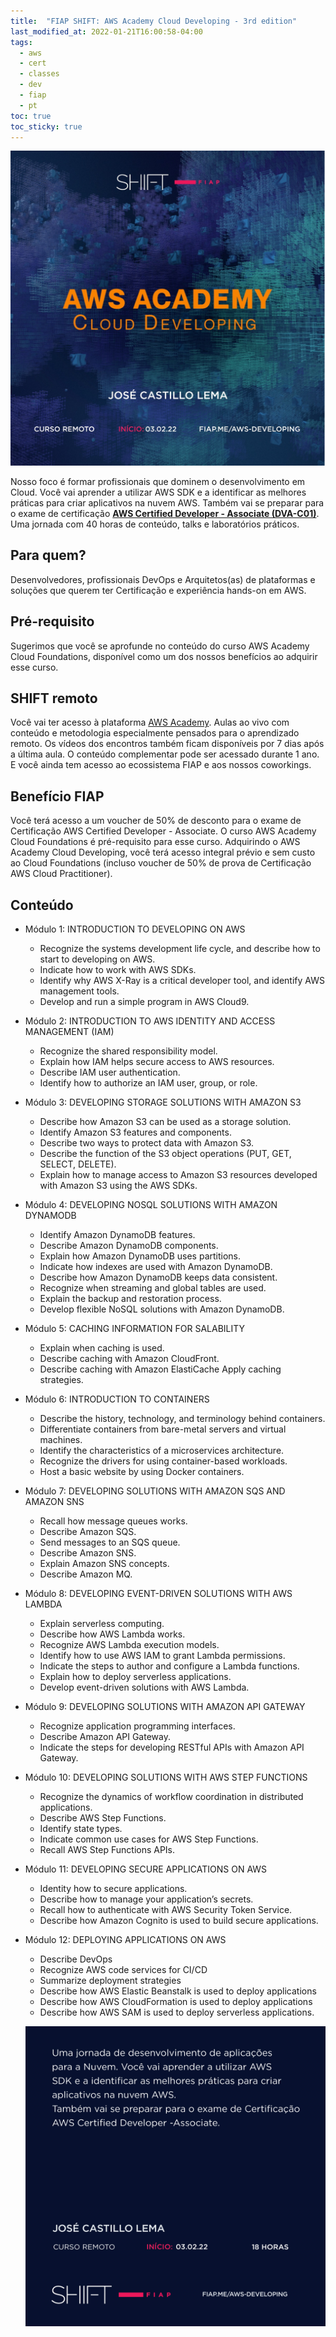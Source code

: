 ```yaml
---
title:  "FIAP SHIFT: AWS Academy Cloud Developing - 3rd edition"
last_modified_at: 2022-01-21T16:00:58-04:00
tags:
  - aws
  - cert
  - classes
  - dev
  - fiap
  - pt
toc: true
toc_sticky: true
---
```


[![](/assets/images/posts/2022-01-21-shift-aws-dev-3/1.jpg)](https://www.fiap.com.br/shift/curso/tecnologia/aws-academy-cloud-developing)

Nosso foco é formar profissionais que dominem o desenvolvimento em Cloud. Você vai aprender a utilizar AWS SDK e a identificar as melhores práticas para criar aplicativos na nuvem AWS. Também vai se preparar para o exame de certificação **[AWS Certified Developer - Associate (DVA-C01)](https://aws.amazon.com/pt/certification/certified-developer-associate/)**. Uma jornada com 40 horas de conteúdo, talks e laboratórios práticos.

## Para quem?
Desenvolvedores, profissionais DevOps e Arquitetos(as) de plataformas e soluções que querem ter Certificação e experiência hands-on em AWS.

## Pré-requisito
Sugerimos que você se aprofunde no conteúdo do curso AWS Academy Cloud Foundations, disponível como um dos nossos benefícios ao adquirir esse curso.

## SHIFT remoto

Você vai ter acesso à plataforma [AWS Academy](/aws-academy). Aulas ao vivo com conteúdo e metodologia especialmente pensados para o aprendizado remoto. Os vídeos dos encontros também ficam disponíveis por 7 dias após a última aula. O conteúdo complementar pode ser acessado durante 1 ano. E você ainda tem acesso ao ecossistema FIAP e aos nossos coworkings.

## Benefício FIAP
Você terá acesso a um voucher de 50% de desconto para o exame de Certificação AWS Certified Developer - Associate. O curso AWS Academy Cloud Foundations é pré-requisito para esse curso. Adquirindo o AWS Academy Cloud Developing, você terá acesso integral prévio e sem custo ao Cloud Foundations (incluso voucher de 50% de prova de Certificação AWS Cloud Practitioner).


## Conteúdo

 - Módulo 1: INTRODUCTION TO DEVELOPING ON AWS
    * Recognize the systems development life cycle, and describe how to start to developing on AWS.
    * Indicate how to work with AWS SDKs.
    * Identify why AWS X-Ray is a critical developer tool, and identify AWS management tools.
    * Develop and run a simple program in AWS Cloud9.
 - Módulo 2: INTRODUCTION TO AWS IDENTITY AND ACCESS MANAGEMENT (IAM)
    * Recognize the shared responsibility model.
    * Explain how IAM helps secure access to AWS resources.
    * Describe IAM user authentication.
    * Identify how to authorize an IAM user, group, or role.
 - Módulo 3: DEVELOPING STORAGE SOLUTIONS WITH AMAZON S3
    * Describe how Amazon S3 can be used as a storage solution.
    * Identify Amazon S3 features and components.
    * Describe two ways to protect data with Amazon S3.
    * Describe the function of the S3 object operations (PUT, GET, SELECT, DELETE).
    * Explain how to manage access to Amazon S3 resources developed with Amazon S3 using the AWS SDKs.
- Módulo 4: DEVELOPING NOSQL SOLUTIONS WITH AMAZON DYNAMODB
    * Identify Amazon DynamoDB features.
    * Describe Amazon DynamoDB components.
    * Explain how Amazon DynamoDB uses partitions.
    * Indicate how indexes are used with Amazon DynamoDB.
    * Describe how Amazon DynamoDB keeps data consistent.
    * Recognize when streaming and global tables are used.
    * Explain the backup and restoration process.
    * Develop flexible NoSQL solutions with Amazon DynamoDB.
- Módulo 5: CACHING INFORMATION FOR SALABILITY
    * Explain when caching is used.
    * Describe caching with Amazon CloudFront.
    * Describe caching with Amazon ElastiCache Apply caching strategies.
- Módulo 6: INTRODUCTION TO CONTAINERS
    * Describe the history, technology, and terminology behind containers.
    * Differentiate containers from bare-metal servers and virtual machines.
    * Identify the characteristics of a microservices architecture.
    * Recognize the drivers for using container-based workloads.
    * Host a basic website by using Docker containers.
- Módulo 7: DEVELOPING SOLUTIONS WITH AMAZON SQS AND AMAZON SNS
    * Recall how message queues works.
    * Describe Amazon SQS.
    * Send messages to an SQS queue.
    * Describe Amazon SNS.
    * Explain Amazon SNS concepts.
    * Describe Amazon MQ.
- Módulo 8: DEVELOPING EVENT-DRIVEN SOLUTIONS WITH AWS LAMBDA
    * Explain serverless computing.
    * Describe how AWS Lambda works.
    * Recognize AWS Lambda execution models.
    * Identify how to use AWS IAM to grant Lambda permissions.
    * Indicate the steps to author and configure a Lambda functions.
    * Explain how to deploy serverless applications.
    * Develop event-driven solutions with AWS Lambda.
- Módulo 9: DEVELOPING SOLUTIONS WITH AMAZON API GATEWAY
    * Recognize application programming interfaces.
    * Describe Amazon API Gateway.
    * Indicate the steps for developing RESTful APIs with Amazon API Gateway.
- Módulo 10: DEVELOPING SOLUTIONS WITH AWS STEP FUNCTIONS
    * Recognize the dynamics of workflow coordination in distributed applications.
    * Describe AWS Step Functions.
    * Identify state types.
    * Indicate common use cases for AWS Step Functions.
    * Recall AWS Step Functions APIs.
- Módulo 11: DEVELOPING SECURE APPLICATIONS ON AWS
    * Identity how to secure applications.
    * Describe how to manage your application’s secrets.
    * Recall how to authenticate with AWS Security Token Service.
    * Describe how Amazon Cognito is used to build secure applications.
- Módulo 12: DEPLOYING APPLICATIONS ON AWS
    * Describe DevOps
    * Recognize AWS code services for CI/CD
    * Summarize deployment strategies
    * Describe how AWS Elastic Beanstalk is used to deploy applications
    * Describe how AWS CloudFormation is used to deploy applications
    * Describe how AWS SAM is used to deploy serverless applications.


    [![](/assets/images/posts/2022-01-21-shift-aws-dev-3/2.jpg)](https://www.fiap.com.br/shift/curso/tecnologia/aws-academy-cloud-developing)